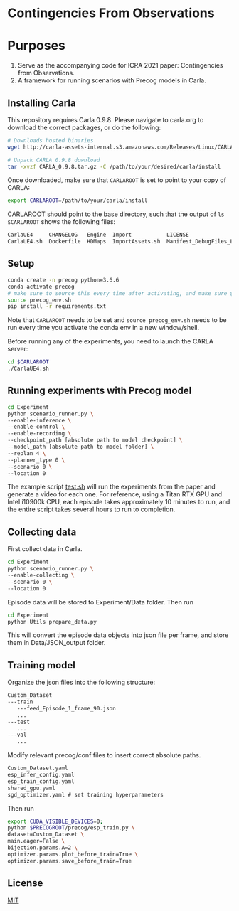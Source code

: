 # Contingencies From Observations

# Purposes

1. Serve as the accompanying code for ICRA 2021 paper: Contingencies from Observations.
2. A framework for running scenarios with Precog models in Carla.

## Installing Carla

This repository requires Carla 0.9.8. Please navigate to carla.org to download the correct packages, or do the following:
```bash
# Downloads hosted binaries
wget http://carla-assets-internal.s3.amazonaws.com/Releases/Linux/CARLA_0.9.8.tar.gz

# Unpack CARLA 0.9.8 download
tar -xvzf CARLA_0.9.8.tar.gz -C /path/to/your/desired/carla/install
```

Once downloaded, make sure that `CARLAROOT` is set to point to your copy of CARLA:
```bash
export CARLAROOT=/path/to/your/carla/install
```

CARLAROOT should point to the base directory, such that the output of `ls $CARLAROOT` shows the following files:
```bash
CarlaUE4     CHANGELOG   Engine  Import           LICENSE                        PythonAPI  Tools
CarlaUE4.sh  Dockerfile  HDMaps  ImportAssets.sh  Manifest_DebugFiles_Linux.txt  README     VERSION
```

## Setup

```bash
conda create -n precog python=3.6.6
conda activate precog
# make sure to source this every time after activating, and make sure $CARLAROOT is set beforehand
source precog_env.sh
pip install -r requirements.txt
```
Note that `CARLAROOT` needs to be set and `source precog_env.sh` needs to be run every time you activate the conda env in a new window/shell.

Before running any of the experiments, you need to launch the CARLA server:
```bash
cd $CARLAROOT
./CarlaUE4.sh
```

## Running experiments with Precog model

```bash
cd Experiment
python scenario_runner.py \
--enable-inference \
--enable-control \
--enable-recording \
--checkpoint_path [absolute path to model checkpoint] \
--model_path [absolute path to model folder] \
--replan 4 \
--planner_type 0 \
--scenario 0 \
--location 0
```

The example script [test.sh](Experiment/test.sh) will run the experiments from the paper and generate a video for each one. For reference, using a Titan RTX GPU and Intel i10900k CPU, each episode takes approximately 10 minutes to run, and the entire script takes several hours to run to completion.

## Collecting data

First collect data in Carla.

```bash
cd Experiment
python scenario_runner.py \
--enable-collecting \
--scenario 0 \
--location 0  
```

Episode data will be stored to Experiment/Data folder.
Then run

```bash
cd Experiment
python Utils prepare_data.py
```

This will convert the episode data objects into json file per frame, and store them in Data/JSON_output folder.

## Training model

Organize the json files into the following structure:

```md
Custom_Dataset
---train
   ---feed_Episode_1_frame_90.json
   ...
---test
   ...
---val
   ...
```

Modify relevant precog/conf files to insert correct absolute paths.

```md
Custom_Dataset.yaml
esp_infer_config.yaml
esp_train_config.yaml
shared_gpu.yaml
sgd_optimizer.yaml # set training hyperparameters
```

Then run

```bash
export CUDA_VISIBLE_DEVICES=0;
python $PRECOGROOT/precog/esp_train.py \
dataset=Custom_Dataset \
main.eager=False \
bijection.params.A=2 \
optimizer.params.plot_before_train=True \
optimizer.params.save_before_train=True
```


## License
[MIT](https://choosealicense.com/licenses/mit/)
